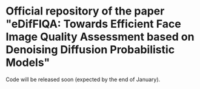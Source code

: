# Official repository of the paper "eDifFIQA: Towards Efficient Face Image Quality Assessment based on Denoising Diffusion Probabilistic Models"

Code will be released soon (expected by the end of January).

